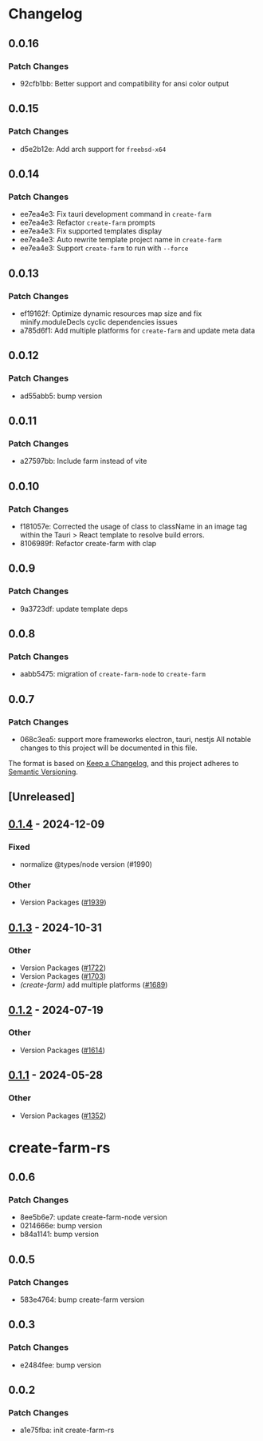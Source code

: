 # Changelog

## 0.0.16

### Patch Changes

- 92cfb1bb: Better support and compatibility for ansi color output

## 0.0.15

### Patch Changes

- d5e2b12e: Add arch support for `freebsd-x64`

## 0.0.14

### Patch Changes

- ee7ea4e3: Fix tauri development command in `create-farm`
- ee7ea4e3: Refactor `create-farm` prompts
- ee7ea4e3: Fix supported templates display
- ee7ea4e3: Auto rewrite template project name in `create-farm`
- ee7ea4e3: Support `create-farm` to run with `--force`

## 0.0.13

### Patch Changes

- ef19162f: Optimize dynamic resources map size and fix minify.moduleDecls cyclic dependencies issues
- a785d6f1: Add multiple platforms for `create-farm` and update meta data

## 0.0.12

### Patch Changes

- ad55abb5: bump version

## 0.0.11

### Patch Changes

- a27597bb: Include farm instead of vite

## 0.0.10

### Patch Changes

- f181057e: Corrected the usage of class to className in an image tag within the Tauri > React template to resolve build errors.
- 8106989f: Refactor create-farm with clap

## 0.0.9

### Patch Changes

- 9a3723df: update template deps

## 0.0.8

### Patch Changes

- aabb5475: migration of `create-farm-node` to `create-farm`

## 0.0.7

### Patch Changes

- 068c3ea5: support more frameworks electron, tauri, nestjs
All notable changes to this project will be documented in this file.

The format is based on [Keep a Changelog](https://keepachangelog.com/en/1.0.0/),
and this project adheres to [Semantic Versioning](https://semver.org/spec/v2.0.0.html).

## [Unreleased]

## [0.1.4](https://github.com/farm-fe/farm/compare/create_farm_node-v0.1.3...create_farm_node-v0.1.4) - 2024-12-09

### Fixed

- normalize @types/node version (#1990)

### Other

- Version Packages ([#1939](https://github.com/farm-fe/farm/pull/1939))

## [0.1.3](https://github.com/farm-fe/farm/compare/create_farm_node-v0.1.2...create_farm_node-v0.1.3) - 2024-10-31

### Other

- Version Packages ([#1722](https://github.com/farm-fe/farm/pull/1722))
- Version Packages ([#1703](https://github.com/farm-fe/farm/pull/1703))
- _(create-farm)_ add multiple platforms ([#1689](https://github.com/farm-fe/farm/pull/1689))

## [0.1.2](https://github.com/farm-fe/farm/compare/create_farm_node-v0.1.1...create_farm_node-v0.1.2) - 2024-07-19

### Other

- Version Packages ([#1614](https://github.com/farm-fe/farm/pull/1614))

## [0.1.1](https://github.com/farm-fe/farm/compare/create_farm_node-v0.1.0...create_farm_node-v0.1.1) - 2024-05-28

### Other

- Version Packages ([#1352](https://github.com/farm-fe/farm/pull/1352))

# create-farm-rs

## 0.0.6

### Patch Changes

- 8ee5b6e7: update create-farm-node version
- 0214666e: bump version
- b84a1141: bump version

## 0.0.5

### Patch Changes

- 583e4764: bump create-farm version

## 0.0.3

### Patch Changes

- e2484fee: bump version

## 0.0.2

### Patch Changes

- a1e75fba: init create-farm-rs
